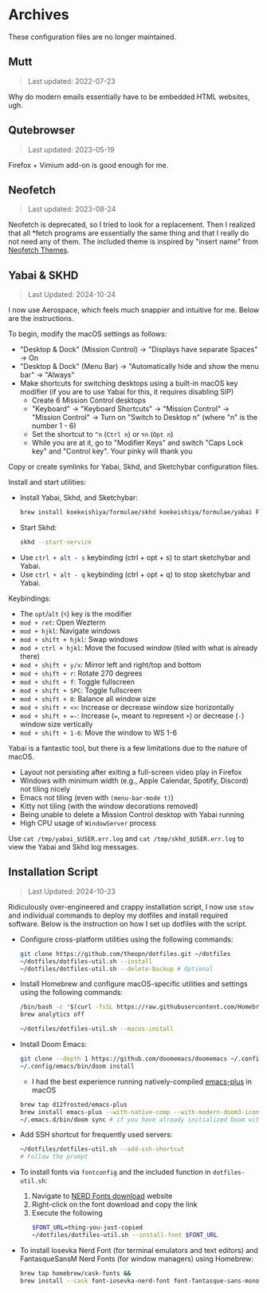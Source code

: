 # Archives

These configuration files are no longer maintained.

## Mutt

> Last updated: 2022-07-23

Why do modern emails essentially have to be embedded HTML websites, ugh.

## Qutebrowser

> Last updated: 2023-05-19

Firefox + Vimium add-on is good enough for me.

## Neofetch

> Last updated: 2023-08-24

Neofetch is deprecated, so I tried to look for a replacement.
Then I realized that all *fetch programs are essentially the same thing and that I really do not need any of them.
The included theme is inspired by "insert name" from [Neofetch Themes](https://github.com/Chick2D/neofetch-themes).

## Yabai & SKHD

> Last Updated: 2024-10-24

I now use Aerospace, which feels much snappier and intuitive for me.
Below are the instructions.

To begin, modify the macOS settings as follows:

- "Desktop & Dock" (Mission Control) -> "Displays have separate Spaces" -> On
- "Desktop & Dock" (Menu Bar) -> "Automatically hide and show the menu bar" -> "Always"
- Make shortcuts for switching desktops using a built-in macOS key modifier (if you are to use Yabai for this, it requires disabling SIP)
    - Create 6 Mission Control desktops
    - "Keyboard" -> "Keyboard Shortcuts" -> "Mission Control" -> "Mission Control" -> Turn on "Switch to Desktop n" (where "n" is the number 1 - 6)
    - Set the shortcut to `^n` (`Ctrl n`) or `⌥n` (`Opt n`)
    - While you are at it, go to "Modifier Keys" and switch "Caps Lock key" and "Control key". Your pinky will thank you

Copy or create symlinks for Yabai, Skhd, and Sketchybar configuration files.

Install and start utilities:

- Install Yabai, Skhd, and Sketchybar:
    ```bash
    brew install koekeishiya/formulae/skhd koekeishiya/formulae/yabai FelixKratz/formulae/sketchybar
    ```
- Start Skhd:
    ```bash
    skhd --start-service
    ```
- Use `ctrl + alt - s` keybinding (ctrl + opt + s) to start sketchybar and Yabai.
- Use `ctrl + alt - q` keybinding (ctrl + opt + q) to stop sketchybar and Yabai.

Keybindings:

- The `opt`/`alt` (`⌥`) key is the modifier
- `mod + ret`: Open Wezterm
- `mod + hjkl`: Navigate windows
- `mod + shift + hjkl`: Swap windows
- `mod + ctrl + hjkl`: Move the focused window (tiled with what is already there)
- `mod + shift + y/x`: Mirror left and right/top and bottom
- `mod + shift + r`: Rotate 270 degrees
- `mod + shift + f`: Toggle fullscreen
- `mod + shift + SPC`: Toggle fullscreen
- `mod + shift + 0`: Balance all window size
- `mod + shift + <>`: Increase or decrease window size horizontally
- `mod + shift + =-`: Increase (`=`, meant to represent `+`) or decrease (`-`) window size vertically
- `mod + shift + 1-6`: Move the window to WS 1-6

Yabai is a fantastic tool, but there is a few limitations due to the nature of macOS.

- Layout not persisting after exiting a full-screen video play in Firefox
- Windows with minimum width (e.g., Apple Calendar, Spotify, Discord) not tiling nicely
- Emacs not tiling (even with `(menu-bar-mode t)`)
- Kitty not tiling (with the window decorations removed)
- Being unable to delete a Mission Control desktop with Yabai running
- High CPU usage of `WindowServer` process

Use `cat /tmp/yabai_$USER.err.log` and `cat /tmp/skhd_$USER.err.log` to view the Yabai and Skhd log messages.

## Installation Script

> Last Updated: 2024-10-23

Ridiculously over-engineered and crappy installation script, I now use `stow` and individual commands to deploy my dotfiles and install required software.
Below is the instruction on how I set up dotfiles with the script.

- Configure cross-platform utilities using the following commands:
    ```bash
    git clone https://github.com/theopn/dotfiles.git ~/dotfiles
    ~/dotfiles/dotfiles-util.sh --install
    ~/dotfiles/dotfiles-util.sh --delete-backup # Optional
    ```

- Install Homebrew and configure macOS-specific utilities and settings using the following commands:
    ```bash
    /bin/bash -c "$(curl -fsSL https://raw.githubusercontent.com/Homebrew/install/HEAD/install.sh)"
    brew analytics off

    ~/dotfiles/dotfiles-util.sh --macos-install
    ```

- Install Doom Emacs:
    ```bash
    git clone --depth 1 https://github.com/doomemacs/doomemacs ~/.config/emacs
    ~/.config/emacs/bin/doom install
    ```
    - I had the best experience running natively-compiled [emacs-plus](https://github.com/d12frosted/homebrew-emacs-plus) in macOS
    ```bash
    brew tap d12frosted/emacs-plus
    brew install emacs-plus --with-native-comp --with-modern-doom3-icon
    ~/.emacs.d/bin/doom sync # if you have already initialized Doom with other version of Emacs
    ```

- Add SSH shortcut for frequently used servers:
    ```bash
    ~/dotfiles/dotfiles-util.sh --add-ssh-shortcut
    # Follow the prompt
    ```

- To install fonts via `fontconfig` and the included function in `dotfiles-util.sh`:
    1. Navigate to [NERD Fonts download](https://www.nerdfonts.com/font-downloads) website
    2. Right-click on the font download and copy the link
    3. Execute the following
        ```bash
        $FONT_URL=thing-you-just-copied
        ~/dotfiles/dotfiles-util.sh --install-font $FONT_URL
        ```

- To install Iosevka Nerd Font (for terminal emulators and text editors) and FantasqueSansM Nerd Fonts (for window managers) using Homebrew:
    ```bash
    brew tap homebrew/cask-fonts &&
    brew install --cask font-iosevka-nerd-font font-fantasque-sans-mono-nerd-font
    ```

